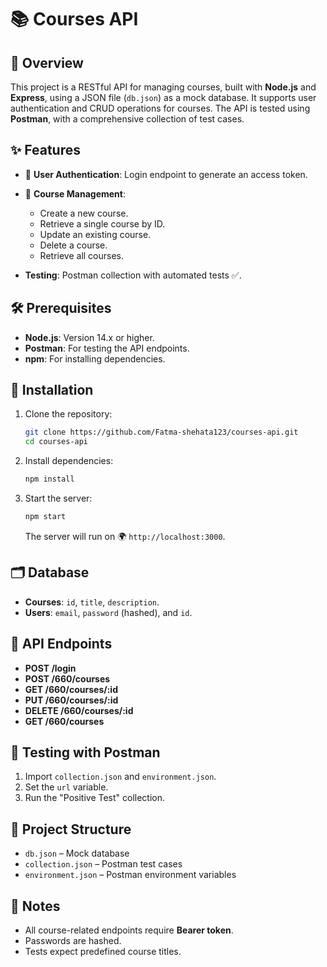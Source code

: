 # 📚 Courses API

## 🔎 Overview

This project is a RESTful API for managing courses, built with **Node.js** and **Express**, using a JSON file (`db.json`) as a mock database.
It supports user authentication and CRUD operations for courses.
The API is tested using **Postman**, with a comprehensive collection of test cases.

## ✨ Features

* 🔐 **User Authentication**: Login endpoint to generate an access token.
* 📖 **Course Management**:

  *  Create a new course.
  *  Retrieve a single course by ID.
  *  Update an existing course.
  *  Delete a course.
  *  Retrieve all courses.
*  **Testing**: Postman collection with automated tests ✅.

## 🛠️ Prerequisites

*  **Node.js**: Version 14.x or higher.
*  **Postman**: For testing the API endpoints.
*  **npm**: For installing dependencies.

## 🚀 Installation

1. Clone the repository:

   ```bash
   git clone https://github.com/Fatma-shehata123/courses-api.git
   cd courses-api
   ```
2. Install dependencies:

   ```bash
   npm install
   ```
3. Start the server:

   ```bash
   npm start
   ```

   The server will run on 🌍 `http://localhost:3000`.

## 🗂️ Database

* **Courses**: `id`, `title`, `description`.
* **Users**: `email`, `password` (hashed), and `id`.

## 📡 API Endpoints

* **POST /login** 
* **POST /660/courses** 
* **GET /660/courses/\:id** 
* **PUT /660/courses/\:id** 
* **DELETE /660/courses/\:id** 
* **GET /660/courses** 

## 🧪 Testing with Postman

1. Import `collection.json` and `environment.json`.
2. Set the `url` variable.
3. Run the "Positive Test" collection.

## 📂 Project Structure

* `db.json` – Mock database
* `collection.json` – Postman test cases
* `environment.json` – Postman environment variables

## 📝 Notes

* All course-related endpoints require **Bearer token**.
* Passwords are hashed.
* Tests expect predefined course titles.
